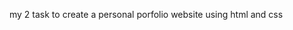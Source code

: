 my 2 task to create a personal porfolio website using html and css 
<!---
Suhanisingh00/Suhanisingh00 is a ✨ special ✨ repository because its `README.md` (this file) appears on your GitHub profile.
You can click the Preview link to take a look at your changes.
--->
